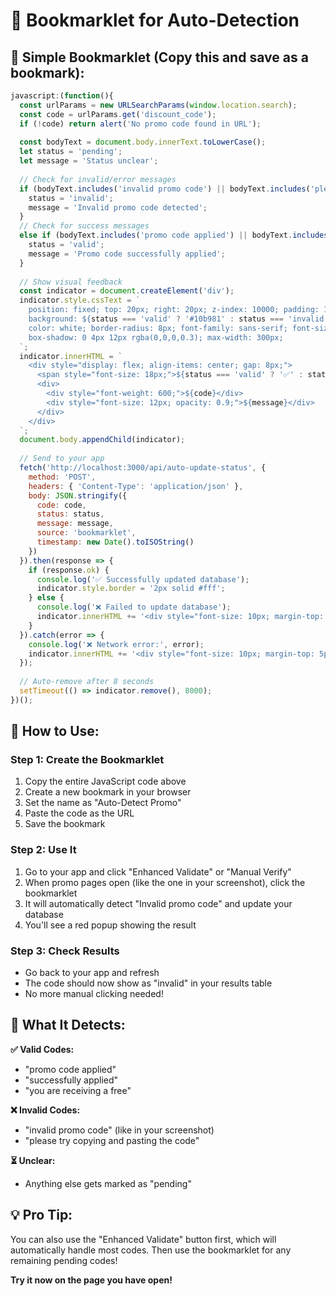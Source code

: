 # 🎯 **Bookmarklet for Auto-Detection**

## **📱 Simple Bookmarklet (Copy this and save as a bookmark):**

```javascript
javascript:(function(){
  const urlParams = new URLSearchParams(window.location.search);
  const code = urlParams.get('discount_code');
  if (!code) return alert('No promo code found in URL');
  
  const bodyText = document.body.innerText.toLowerCase();
  let status = 'pending';
  let message = 'Status unclear';
  
  // Check for invalid/error messages
  if (bodyText.includes('invalid promo code') || bodyText.includes('please try copying and pasting the code')) {
    status = 'invalid';
    message = 'Invalid promo code detected';
  }
  // Check for success messages
  else if (bodyText.includes('promo code applied') || bodyText.includes('successfully applied') || bodyText.includes('you are receiving a free')) {
    status = 'valid';
    message = 'Promo code successfully applied';
  }
  
  // Show visual feedback
  const indicator = document.createElement('div');
  indicator.style.cssText = `
    position: fixed; top: 20px; right: 20px; z-index: 10000; padding: 15px; 
    background: ${status === 'valid' ? '#10b981' : status === 'invalid' ? '#ef4444' : '#f59e0b'}; 
    color: white; border-radius: 8px; font-family: sans-serif; font-size: 14px; 
    box-shadow: 0 4px 12px rgba(0,0,0,0.3); max-width: 300px;
  `;
  indicator.innerHTML = `
    <div style="display: flex; align-items: center; gap: 8px;">
      <span style="font-size: 18px;">${status === 'valid' ? '✅' : status === 'invalid' ? '❌' : '⏳'}</span>
      <div>
        <div style="font-weight: 600;">${code}</div>
        <div style="font-size: 12px; opacity: 0.9;">${message}</div>
      </div>
    </div>
  `;
  document.body.appendChild(indicator);
  
  // Send to your app
  fetch('http://localhost:3000/api/auto-update-status', {
    method: 'POST',
    headers: { 'Content-Type': 'application/json' },
    body: JSON.stringify({
      code: code,
      status: status,
      message: message,
      source: 'bookmarklet',
      timestamp: new Date().toISOString()
    })
  }).then(response => {
    if (response.ok) {
      console.log('✅ Successfully updated database');
      indicator.style.border = '2px solid #fff';
    } else {
      console.log('❌ Failed to update database');
      indicator.innerHTML += '<div style="font-size: 10px; margin-top: 5px;">❌ DB Update Failed</div>';
    }
  }).catch(error => {
    console.log('❌ Network error:', error);
    indicator.innerHTML += '<div style="font-size: 10px; margin-top: 5px;">❌ Network Error</div>';
  });
  
  // Auto-remove after 8 seconds
  setTimeout(() => indicator.remove(), 8000);
})();
```

## **🚀 How to Use:**

### **Step 1: Create the Bookmarklet**
1. Copy the entire JavaScript code above
2. Create a new bookmark in your browser
3. Set the name as "Auto-Detect Promo"
4. Paste the code as the URL
5. Save the bookmark

### **Step 2: Use It**
1. Go to your app and click "Enhanced Validate" or "Manual Verify"
2. When promo pages open (like the one in your screenshot), click the bookmarklet
3. It will automatically detect "Invalid promo code" and update your database
4. You'll see a red popup showing the result

### **Step 3: Check Results**
- Go back to your app and refresh
- The code should now show as "invalid" in your results table
- No more manual clicking needed!

## **🎯 What It Detects:**

**✅ Valid Codes:**
- "promo code applied"
- "successfully applied" 
- "you are receiving a free"

**❌ Invalid Codes:**
- "invalid promo code" (like in your screenshot)
- "please try copying and pasting the code"

**⏳ Unclear:**
- Anything else gets marked as "pending"

## **💡 Pro Tip:**
You can also use the "Enhanced Validate" button first, which will automatically handle most codes. Then use the bookmarklet for any remaining pending codes!

**Try it now on the page you have open!**
